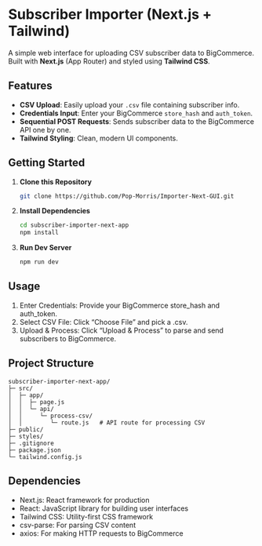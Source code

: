 # Subscriber Importer (Next.js + Tailwind)

A simple web interface for uploading CSV subscriber data to BigCommerce. Built with **Next.js** (App Router) and styled using **Tailwind CSS**.

## Features

- **CSV Upload**: Easily upload your `.csv` file containing subscriber info.
- **Credentials Input**: Enter your BigCommerce `store_hash` and `auth_token`.
- **Sequential POST Requests**: Sends subscriber data to the BigCommerce API one by one.
- **Tailwind Styling**: Clean, modern UI components.

## Getting Started

1. **Clone this Repository**  
   ```bash
   git clone https://github.com/Pop-Morris/Importer-Next-GUI.git
   ```
2. **Install Dependencies**  
   ```bash
   cd subscriber-importer-next-app
   npm install
   ```

3. **Run Dev Server**  
   ```bash
   npm run dev
   ```
## Usage
1. Enter Credentials: Provide your BigCommerce store_hash and auth_token.
2. Select CSV File: Click “Choose File” and pick a .csv.
3. Upload & Process: Click “Upload & Process” to parse and send subscribers to BigCommerce.

## Project Structure

```
subscriber-importer-next-app/
├─ src/
│  ├─ app/
│  │  ├─ page.js          
│  │  └─ api/
│  │     └─ process-csv/
│  │        └─ route.js   # API route for processing CSV
├─ public/
├─ styles/                
├─ .gitignore
├─ package.json
└─ tailwind.config.js
```
## Dependencies
* Next.js: React framework for production
* React: JavaScript library for building user interfaces
* Tailwind CSS: Utility-first CSS framework
* csv-parse: For parsing CSV content
* axios: For making HTTP requests to BigCommerce





  
